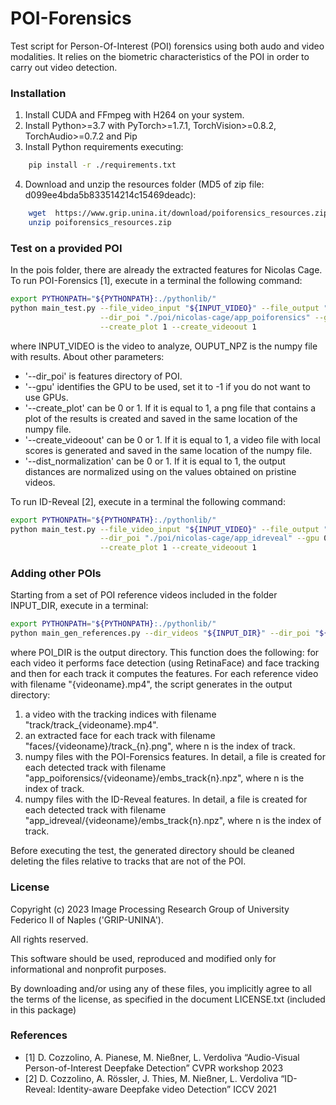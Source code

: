 # POI-Forensics

Test script for Person-Of-Interest (POI) forensics using both audo and video modalities.
It relies on the biometric characteristics of the POI in order to carry out video detection.

### Installation
1.	Install CUDA and FFmpeg with H264 on your system.
2.  Install Python>=3.7 with PyTorch>=1.7.1, TorchVision>=0.8.2, TorchAudio>=0.7.2 and Pip
3.	Install Python requirements executing:
```bash
    pip install -r ./requirements.txt
```
4.	Download and unzip the resources folder (MD5 of zip file: d099ee4bda5b833514214c15469deadc):
```bash
    wget  https://www.grip.unina.it/download/poiforensics_resources.zip
    unzip poiforensics_resources.zip
```

### Test on a provided POI
In the pois folder, there are already the extracted features for Nicolas Cage.
To run POI-Forensics [1], execute in a terminal the following command:
```bash
export PYTHONPATH="${PYTHONPATH}:./pythonlib/"
python main_test.py --file_video_input "${INPUT_VIDEO}" --file_output "${OUPUT_NPZ}" \
                    --dir_poi "./poi/nicolas-cage/app_poiforensics" --gpu 0 \
                    --create_plot 1 --create_videoout 1
```

where INPUT_VIDEO is the video to analyze, OUPUT_NPZ is the numpy file with results.
About other parameters:
- '--dir_poi' is features directory of POI.
- '--gpu' identifies the GPU to be used, set it to -1 if you do not want to use GPUs.
- '--create_plot' can be 0 or 1. If it is equal to 1, a png file that contains a plot of the results is created and saved in the same location of the numpy file.
- '--create_videoout' can be 0 or 1. If it is equal to 1, a video file with local scores is generated and saved in the same location of the numpy file.
- '--dist_normalization' can be 0 or 1. If it is equal to 1, the output distances are normalized using on the values obtained on pristine videos.

To run ID-Reveal [2], execute in a terminal the following command:
```bash
export PYTHONPATH="${PYTHONPATH}:./pythonlib/"
python main_test.py --file_video_input "${INPUT_VIDEO}" --file_output "${OUPUT_NPZ}" \
                    --dir_poi "./poi/nicolas-cage/app_idreveal" --gpu 0 \
                    --create_plot 1 --create_videoout 1
```


### Adding other POIs
Starting from a set of POI reference videos included in the folder INPUT_DIR, execute in a terminal:
```bash
export PYTHONPATH="${PYTHONPATH}:./pythonlib/"
python main_gen_references.py --dir_videos "${INPUT_DIR}" --dir_poi "${POI_DIR}" --gpu 0
```
where POI_DIR is the output directory. This function does the following: for each video it performs face detection (using RetinaFace) and face tracking and then for each track it computes the features.
For each reference video with filename "{videoname}.mp4", the script generates in the output directory:
1.	a video with the tracking indices with filename "track/track_{videoname}.mp4".
2.	an extracted face for each track with filename "faces/{videoname}/track_{n}.png", where n is the index of track.
3.	numpy files with the POI-Forensics features. In detail, a file is created for each detected track with filename "app_poiforensics/{videoname}/embs_track{n}.npz", where n is the index of track.
4.  numpy files with the ID-Reveal features. In detail, a file is created for each detected track with filename "app_idreveal/{videoname}/embs_track{n}.npz", where n is the index of track.

Before executing the test, the generated directory should be cleaned deleting the files relative to tracks that are not of the POI.

### License
Copyright (c) 2023 Image Processing Research Group of University Federico II of Naples ('GRIP-UNINA').

All rights reserved.

This software should be used, reproduced and modified only for informational and nonprofit purposes.

By downloading and/or using any of these files, you implicitly agree to all the
terms of the license, as specified in the document LICENSE.txt
(included in this package) 

### References
- [1] D. Cozzolino, A. Pianese, M. Nießner, L. Verdoliva “Audio-Visual Person-of-Interest Deepfake Detection” CVPR workshop 2023
- [2] D. Cozzolino, A. Rössler, J. Thies, M. Nießner, L. Verdoliva “ID-Reveal: Identity-aware Deepfake video Detection” ICCV 2021
